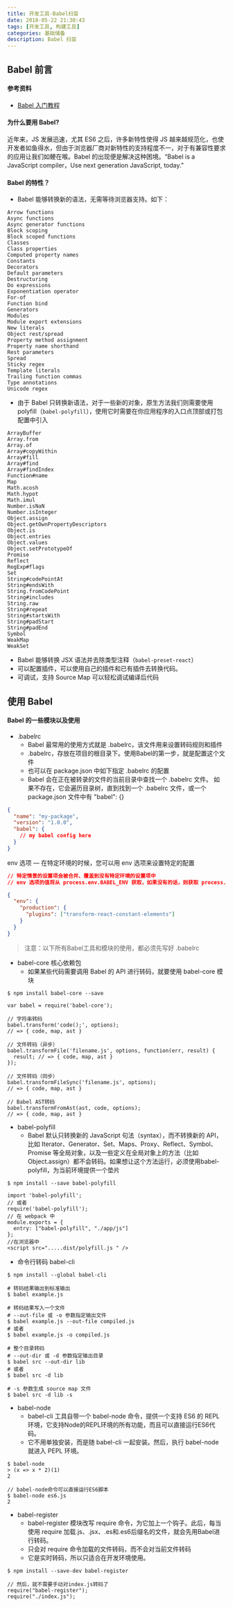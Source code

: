 ```yaml
---
title: 开发工具-Babel扫盲
date: 2018-05-22 21:30:43
tags: [开发工具, 构建工具]
categories: 基础储备
description: Babel 扫盲
---
```

<!-- more -->

## Babel 前言

#### 参考资料

- [Babel 入门教程](http://www.ruanyifeng.com/blog/2016/01/babel.html)

#### 为什么要用 Babel?

近年来，JS 发展迅速，尤其 ES6 之后，许多新特性使得 JS 越来越规范化，也使开发者如鱼得水，但由于浏览器厂商对新特性的支持程度不一，对于有兼容性要求的应用让我们如鲠在喉。Babel 的出现便是解决这种困境。“Babel is a JavaScript compiler，Use next generation JavaScript, today.”

#### Babel 的特性？

- Babel 能够转换新的语法，无需等待浏览器支持。如下：
```
Arrow functions
Async functions
Async generator functions
Block scoping
Block scoped functions
Classes
Class properties
Computed property names
Constants
Decorators
Default parameters
Destructuring
Do expressions
Exponentiation operator
For-of
Function bind
Generators
Modules
Module export extensions
New literals
Object rest/spread
Property method assignment
Property name shorthand
Rest parameters
Spread
Sticky regex
Template literals
Trailing function commas
Type annotations
Unicode regex
```

- 由于 Babel 只转换新语法，对于一些新的对象，原生方法我们则需要使用 polyfill（`babel-polyfill`），使用它时需要在你应用程序的入口点顶部或打包配置中引入
```
ArrayBuffer
Array.from
Array.of
Array#copyWithin
Array#fill
Array#find
Array#findIndex
Function#name
Map
Math.acosh
Math.hypot
Math.imul
Number.isNaN
Number.isInteger
Object.assign
Object.getOwnPropertyDescriptors
Object.is
Object.entries
Object.values
Object.setPrototypeOf
Promise
Reflect
RegExp#flags
Set
String#codePointAt
String#endsWith
String.fromCodePoint
String#includes
String.raw
String#repeat
String#startsWith
String#padStart
String#padEnd
Symbol
WeakMap
WeakSet
```
- Babel 能够转换 JSX 语法并去除类型注释（`babel-preset-react`）
- 可以配置插件，可以使用自己的插件和已有插件去转换代码。
- 可调试，支持 Source Map 可以轻松调试编译后代码

## 使用 Babel

#### Babel 的一些模块以及使用

- .babelrc
  + Babel 最常用的使用方式就是 .babelrc，该文件用来设置转码规则和插件
  + .babelrc，存放在项目的根目录下。使用Babel的第一步，就是配置这个文件
  + 也可以在 package.json 中如下指定 .babelrc 的配置
  + Babel 会在正在被转录的文件的当前目录中查找一个 .babelrc 文件。 如果不存在，它会遍历目录树，直到找到一个 .babelrc 文件，或一个 package.json 文件中有 "babel": {}

```JSON
{
  "name": "my-package",
  "version": "1.0.0",
  "babel": {
    // my babel config here
  }
}
```

env 选项 — 在特定环境的时候，您可以用 env 选项来设置特定的配置

```JSON
// 特定情景的设置项会被合并、覆盖到没有特定环境的设置项中
// env 选项的值将从 process.env.BABEL_ENV 获取，如果没有的话，则获取 process.env.NODE_ENV 的值，它也无法获取时会设置为 "development"

{
  "env": {
    "production": {
      "plugins": ["transform-react-constant-elements"]
    }
  }
}
```


>注意：以下所有Babel工具和模块的使用，都必须先写好 .babelrc

- babel-core 核心依赖包
  + 如果某些代码需要调用 Babel 的 API 进行转码，就要使用 babel-core 模块

```
$ npm install babel-core --save

var babel = require('babel-core');

// 字符串转码
babel.transform('code();', options);
// => { code, map, ast }

// 文件转码（异步）
babel.transformFile('filename.js', options, function(err, result) {
  result; // => { code, map, ast }
});

// 文件转码（同步）
babel.transformFileSync('filename.js', options);
// => { code, map, ast }

// Babel AST转码
babel.transformFromAst(ast, code, options);
// => { code, map, ast }
```

- babel-polyfill
  + Babel 默认只转换新的 JavaScript 句法（syntax），而不转换新的 API，比如 Iterator、Generator、Set、Maps、Proxy、Reflect、Symbol、Promise 等全局对象，以及一些定义在全局对象上的方法（比如 Object.assign）都不会转码。如果想让这个方法运行，必须使用babel-polyfill，为当前环境提供一个垫片

```
$ npm install --save babel-polyfill

import 'babel-polyfill';
// 或者
require('babel-polyfill');
// 在 webpack 中
module.exports = {
  entry: ["babel-polyfill", "./app/js"]
};
//在浏览器中
<script src=".....dist/polyfill.js " />
```

- 命令行转码 babel-cli

```
$ npm install --global babel-cli

# 转码结果输出到标准输出
$ babel example.js

# 转码结果写入一个文件
# --out-file 或 -o 参数指定输出文件
$ babel example.js --out-file compiled.js
# 或者
$ babel example.js -o compiled.js

# 整个目录转码
# --out-dir 或 -d 参数指定输出目录
$ babel src --out-dir lib
# 或者
$ babel src -d lib

# -s 参数生成 source map 文件
$ babel src -d lib -s
```

- babel-node
  + babel-cli 工具自带一个 babel-node 命令，提供一个支持 ES6 的 REPL 环境，它支持Node的REPL环境的所有功能，而且可以直接运行ES6代码。
  + 它不用单独安装，而是随 babel-cli 一起安装。然后，执行 babel-node 就进入 PEPL 环境。

```
$ babel-node
> (x => x * 2)(1)
2

// babel-node命令可以直接运行ES6脚本
$ babel-node es6.js
2
```

- babel-register
  + babel-register 模块改写 require 命令，为它加上一个钩子。此后，每当使用 require 加载.js、.jsx、.es和.es6后缀名的文件，就会先用Babel进行转码。
  + 只会对 require 命令加载的文件转码，而不会对当前文件转码
  + 它是实时转码，所以只适合在开发环境使用。

```
$ npm install --save-dev babel-register

// 然后，就不需要手动对index.js转码了
require("babel-register");
require("./index.js");
```

